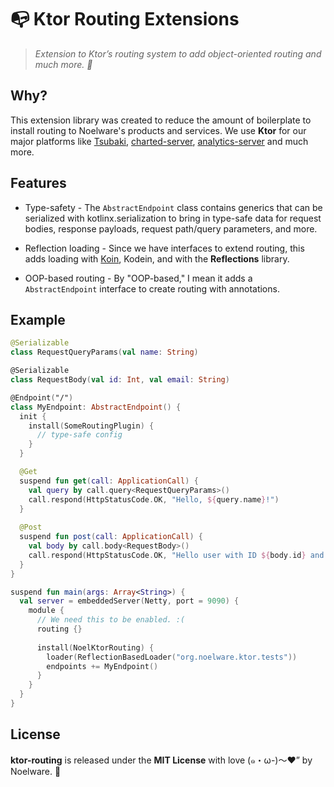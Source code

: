 # 📭 Ktor Routing Extensions
> *Extension to Ktor’s routing system to add object-oriented routing and much more. 💜*

## Why?
This extension library was created to reduce the amount of boilerplate to install routing to Noelware's products and services. We use **Ktor** for our major platforms like [Tsubaki](https://github.com/arisuland/tsubaki), [charted-server](https://github.com/charted-dev/charted), [analytics-server](https://github.com/Noelware/analytics-server) and much more.

## Features
- Type-safety - The `AbstractEndpoint` class contains generics that can be serialized with kotlinx.serialization to bring in type-safe data for request bodies, response payloads, request path/query parameters, and more.

- Reflection loading - Since we have interfaces to extend routing, this adds loading with [Koin](https://insert-koin.io), Kodein, and with the **Reflections** library.
 
- OOP-based routing - By "OOP-based," I mean it adds a `AbstractEndpoint` interface to create routing with annotations.

## Example
```kotlin
@Serializable
class RequestQueryParams(val name: String)

@Serializable
class RequestBody(val id: Int, val email: String)

@Endpoint("/")
class MyEndpoint: AbstractEndpoint() {
  init {
    install(SomeRoutingPlugin) {
      // type-safe config
    }
  }

  @Get
  suspend fun get(call: ApplicationCall) {
    val query by call.query<RequestQueryParams>()
    call.respond(HttpStatusCode.OK, "Hello, ${query.name}!")
  }
  
  @Post
  suspend fun post(call: ApplicationCall) {
    val body by call.body<RequestBody>()
    call.respond(HttpStatusCode.OK, "Hello user with ID ${body.id} and email ${body.email}!")
  }
}

suspend fun main(args: Array<String>) {
  val server = embeddedServer(Netty, port = 9090) {
    module {
      // We need this to be enabled. :(
      routing {}
      
      install(NoelKtorRouting) {
        loader(ReflectionBasedLoader("org.noelware.ktor.tests"))
        endpoints += MyEndpoint()
      }
    }
  }
}
```

## License
**ktor-routing** is released under the **MIT License** with love (๑・ω-)～♥” by Noelware. 💜
